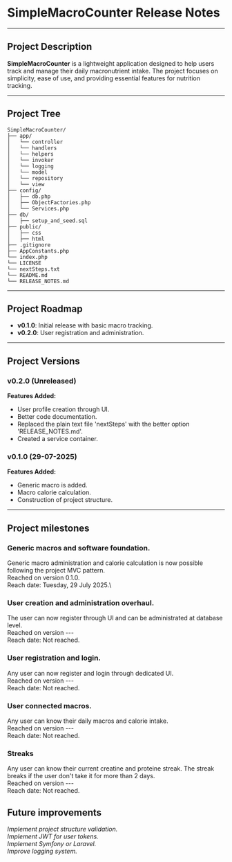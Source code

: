 # SimpleMacroCounter Release Notes

---

## Project Description

**SimpleMacroCounter** is a lightweight application designed to help users track and manage their daily macronutrient intake. The project focuses on simplicity, ease of use, and providing essential features for nutrition tracking.

---

## Project Tree

```
SimpleMacroCounter/
├── app/
│   └── controller
│   └── handlers
│   └── helpers
│   └── invoker
│   └── logging
│   └── model
│   └── repository
│   └── view
├── config/
│   ├── db.php
│   ├── ObjectFactories.php
│   └── Services.php
├── db/
│   ├── setup_and_seed.sql
├── public/
│   ├── css
│   ├── html
├── .gitignore
├── AppConstants.php
└── index.php
└── LICENSE
└── nextSteps.txt
└── README.md
└── RELEASE_NOTES.md
```

---

## Project Roadmap

- **v0.1.0**: Initial release with basic macro tracking.
- **v0.2.0**: User registration and administration.

---

## Project Versions

### v0.2.0 (Unreleased)
**Features Added:**
- User profile creation through UI.
- Better code documentation.
- Replaced the plain text file 'nextSteps' with the better option 'RELEASE_NOTES.md'.
- Created a service container.

### v0.1.0 (29-07-2025)
**Features Added:**
- Generic macro is added.
- Macro calorie calculation.
- Construction of project structure.

---

## Project milestones

### Generic macros and software foundation.
Generic macro administration and calorie calculation is now possible following the project MVC pattern.\
Reached on version 0.1.0.\
Reach date: Tuesday, 29 July 2025.\

### User creation and administration overhaul.
The user can now register through UI and can be administrated at database level.\
Reached on version ---\
Reach date: Not reached.

### User registration and login.
Any user can now register and login through dedicated UI.\
Reached on version ---\
Reach date: Not reached.

### User connected macros.
Any user can know their daily macros and calorie intake.\
Reached on version ---\
Reach date: Not reached.

### Streaks
Any user can know their current creatine and proteine streak. The streak breaks if the user don't take it for more than 2 days.\
Reached on version ---\
Reach date: Not reached.

## Future improvements
*Implement project structure validation.*\
*Implement JWT for user tokens.*\
*Implement Symfony or Laravel.*\
*Improve logging system.*
